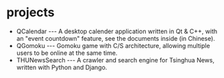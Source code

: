 # projects

* QCalendar --- A desktop calender application written in Qt & C++, with an "event countdown" feature, see the documents inside (in Chinese).
* QGomoku --- Gomoku game with C/S architecture, allowing multiple users to be online at the same time.
* THUNewsSearch --- A crawler and search engine for Tsinghua News, written with Python and Django.


